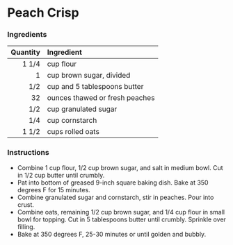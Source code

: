 # Peach Crisp
### Ingredients
|Quantity|Ingredient|
----------:|:-------
|1 1/4|cup flour|
|1|cup brown sugar, divided|
|1/2|cup and 5 tablespoons butter|
|32|ounces thawed or fresh peaches|
|1/2|cup granulated sugar|
|1/4|cup cornstarch|
|1 1/2|cups rolled oats|


### Instructions

* Combine 1 cup flour, 1/2 cup brown sugar, and salt in medium bowl. Cut in 1/2 cup butter until crumbly.
* Pat into bottom of greased 9-inch square baking dish. Bake at 350 degrees F for 15 minutes.
* Combine granulated sugar and cornstarch, stir in peaches. Pour into crust.
* Combine oats, remaining 1/2 cup brown sugar, and 1/4 cup flour in small bowl for topping. Cut in 5 tablespoons butter until crumbly. Sprinkle over filling.
* Bake at 350 degrees F, 25-30 minutes or until golden and bubbly.



